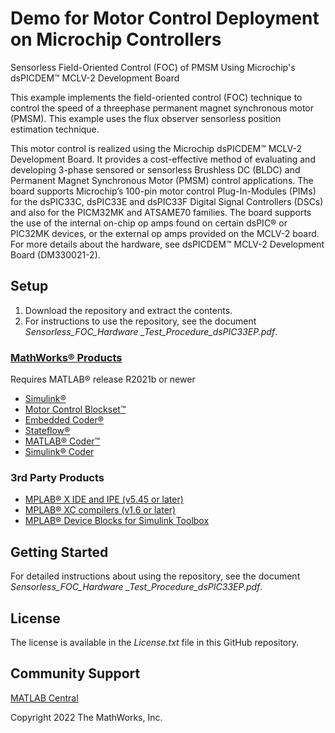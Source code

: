 # Demo for Motor Control Deployment on Microchip Controllers
Sensorless Field-Oriented Control (FOC) of PMSM Using Microchip's dsPICDEM™ MCLV-2 Development Board 

This example implements the field-oriented control (FOC) technique to control the speed of a threephase permanent magnet synchronous motor (PMSM). This example uses the flux observer sensorless position estimation technique.

This motor control is realized using the Microchip dsPICDEM™ MCLV-2 Development Board. It provides a cost-effective method of evaluating and developing 3-phase sensored or sensorless Brushless DC (BLDC) and Permanent Magnet Synchronous Motor (PMSM) control applications. The board supports Microchip’s 100-pin motor control Plug-In-Modules (PIMs) for the dsPIC33C, dsPIC33E and dsPIC33F Digital Signal Controllers (DSCs) and also for the PICM32MK and ATSAME70 families. The board supports the use of the internal on-chip op amps found on certain dsPIC® or PIC32MK devices, or the external op amps provided on the MCLV-2 board. For more details about the hardware, see dsPICDEM™ MCLV-2 Development Board (DM330021-2).

## Setup 

1. Download the repository and extract the contents.
2. For instructions to use the repository, see the document *Sensorless_FOC_Hardware _Test_Procedure_dsPIC33EP.pdf*.


### [MathWorks®  Products](http://www.mathworks.com)

Requires MATLAB® release R2021b or newer
- [Simulink®](https://www.mathworks.com/products/simulink.html)
- [Motor Control Blockset™](https://www.mathworks.com/products/motor-control.html)
- [Embedded Coder®](https://www.mathworks.com/products/embedded-coder.html)
- [Stateflow®](https://www.mathworks.com/products/stateflow.html)
- [MATLAB® Coder™](https://www.mathworks.com/products/matlab-coder.html)
- [Simulink® Coder](https://www.mathworks.com/products/simulink-coder.html)

### 3rd Party Products

- [MPLAB® X IDE and IPE (v5.45 or later)](https://www.microchip.com/en-us/tools-resources/develop/mplab-x-ide)
- [MPLAB® XC compilers (v1.6 or later)](https://www.microchip.com/en-us/tools-resources/develop/mplab-xc-compilers)
- [MPLAB® Device Blocks for Simulink Toolbox](https://www.mathworks.com/matlabcentral/fileexchange/71892-mplab-device-blocks-for-simulink-dspic-pic32-and-sam-mcu)

## Getting Started 
For detailed instructions about using the repository, see the document *Sensorless_FOC_Hardware _Test_Procedure_dsPIC33EP.pdf*.


## License
The license is available in the *License.txt* file in this GitHub repository.


## Community Support
[MATLAB Central](https://www.mathworks.com/matlabcentral)

Copyright 2022 The MathWorks, Inc.
